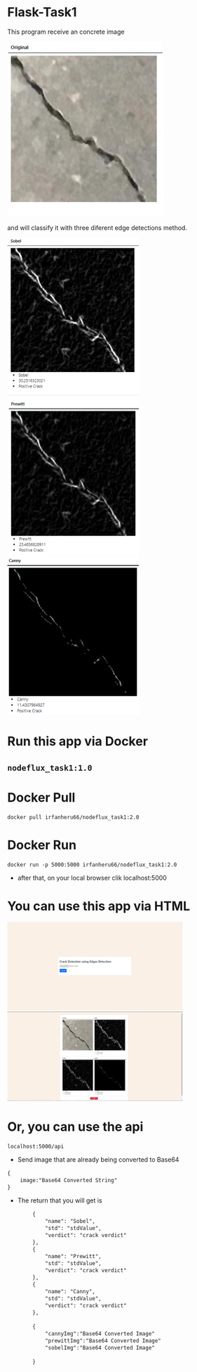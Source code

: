 # Flask-Task1

This program receive an concrete image 

![source](readmeAssets/source.png)

and will classify it with three diferent edge detections method.

<p float="left">
  <img src="readmeAssets/Sobel.png" width="300" />
  <img src="readmeAssets/prewitt.png" width="300" /> 
  <img src="readmeAssets/Canny.png" width="300" /> 
</p>

# Run this app via Docker
## `nodeflux_task1:1.0`

# Docker Pull
```
docker pull irfanheru66/nodeflux_task1:2.0
```
# Docker Run
```
docker run -p 5000:5000 irfanheru66/nodeflux_task1:2.0
```
- after that, on your local browser clik localhost:5000

# You can use this app via HTML

<p float="left">
  <img src="readmeAssets/upload.png" width="400" />
  <img src="readmeAssets/result.png" width="400" /> 
</p>

# Or, you can use the api
```
localhost:5000/api
```
- Send image that are already being converted to Base64

```
{
    image:"Base64 Converted String"
}
```

- The return that you will get is

```
        {
            "name": "Sobel",
            "std": "stdValue",
            "verdict": "crack verdict"
        },
        {
            "name": "Prewitt",
            "std": "stdValue",
            "verdict": "crack verdict"
        },
        {
            "name": "Canny",
            "std": "stdValue",
            "verdict": "crack verdict"
        },

        {
            "cannyImg":"Base64 Converted Image"
            "prewittImg":"Base64 Converted Image"
            "sobelImg":"Base64 Converted Image"

        }
```
